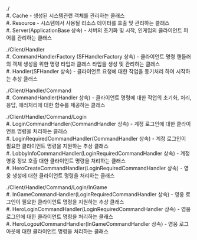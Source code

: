 ./  
#. Cache - 생성된 시스템관련 객체를 관리하는 클래스  
#. Resource - 시스템에서 사용될 리소스 데이터를 호출 및 관리하는 클래스  
#. Server(ApplicationBase 상속) - 서버의 초기화 및 시작, 인게임의 클라이언트 피어를 관리하는 클래스  

./Client/Handler  
#. CommandHandlerFactory (SFHandlerFactory 상속) - 클라이언트 명령 핸들러의 객체 생성을 위한 명령 타입과 클래스 타입을 생성 및 관리하는 클래스  
#. Handler(SFHandler 상속) - 클라이언트 요청에 대한 작업을 동기처리 하여 시작하는 추상 클래스 

./Client/Handler/Command  
#. CommandHandler(Handler 상속) - 클라이언트 명령에 대한 작업의 초기화, 처리, 응답, 에러처리에 대한 함수를 제공하는 클래스  

./Client/Handler/Command/Login  
#. LoginCommandHandler(CommandHandler 상속) - 계정 로그인에 대한 클라이언트 명령을 처리하는 클래스  
#. LoginRequiredCommandHandler(CommandHandler 상속) - 계정 로그인이 필요한 클라이언트 명령을 지원하는 추상 클래스  
#. LobbyInfoCommandHandler(LoginRequiredCommandHandler 상속) - 계정 영웅 정보 호출 대한 클라이언트 명령을 처리하는 클래스  
#. HeroCreateCommandHandler(LoginRequiredCommandHandler 상속) - 영웅 생성에 대한 클라이언트 명령을 처리하는 클래스  

./Client/Handler/Command/Login/InGame  
#. InGameCommandHandler(LoginRequiredCommandHandler 상속) - 영웅 로그인이 필요한 클라이언트 명령을 지원하는 추상 클래스  
#. HeroLoginCommandHandler(LoginRequiredCommandHandler 상속) - 영웅 로그인에 대한 클라이언트 명령을 처리하는 클래스  
#. HeroLogoutCommandHandler(InGameCommandHandler 상속) - 영웅 로그아웃에 대한 클라이언트 명령을 처리하는 클래스  
